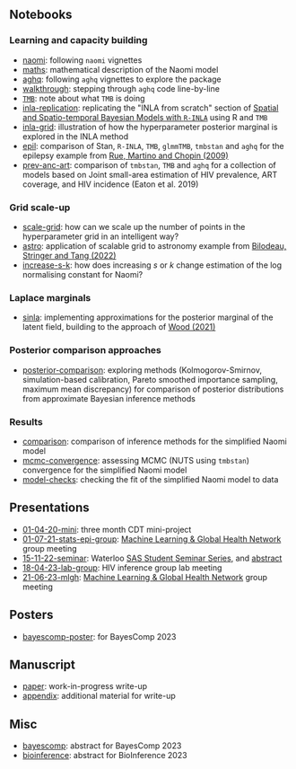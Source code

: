 ## Notebooks

### Learning and capacity building

* [naomi](https://athowes.github.io/elgm-inf/naomi.html): following `naomi` vignettes
* [maths](https://athowes.github.io/elgm-inf/maths.html): mathematical description of the Naomi model
* [aghq](https://athowes.github.io/elgm-inf/aghq.html): following `aghq` vignettes to explore the package
* [walkthrough](https://athowes.github.io/elgm-inf/walkthrough.html): stepping through `aghq` code line-by-line
* [`TMB`](https://athowes.github.io/elgm-inf/tmb.pdf): note about what `TMB` is doing
* [inla-replication](https://athowes.github.io/elgm-inf/inla-replication.html): replicating the "INLA from scratch" section of [Spatial and Spatio-temporal Bayesian Models with `R-INLA`](https://onlinelibrary.wiley.com/doi/book/10.1002/9781118950203) using R and `TMB`
* [inla-grid](https://athowes.github.io/elgm-inf/inla-grid.html): illustration of how the hyperparameter posterior marginal is explored in the INLA method
* [epil](https://athowes.github.io/elgm-inf/epil.html): comparison of Stan, `R-INLA`, `TMB`, `glmmTMB`, `tmbstan` and `aghq` for the epilepsy example from [Rue, Martino and Chopin (2009)](https://rss.onlinelibrary.wiley.com/doi/10.1111/j.1467-9868.2008.00700.x)
* [prev-anc-art](https://athowes.github.io/elgm-inf/prev-anc-art.html): comparison of `tmbstan`, `TMB` and `aghq` for a collection of models based on Joint small-area estimation of HIV prevalence, ART coverage, and HIV incidence (Eaton et al. 2019)

### Grid scale-up

* [scale-grid](https://athowes.github.io/elgm-inf/scale-grid.html): how can we scale up the number of points in the hyperparameter grid in an intelligent way?
* [astro](https://athowes.github.io/elgm-inf/astro.html): application of scalable grid to astronomy example from [Bilodeau, Stringer and Tang (2022)](https://www.tandfonline.com/doi/full/10.1080/01621459.2022.2141635)
* [increase-s-k](https://athowes.github.io/elgm-inf/increase-s-k.html): how does increasing $s$ or $k$ change estimation of the log normalising constant for Naomi?

### Laplace marginals

* [sinla](https://athowes.github.io/elgm-inf/sinla.html): implementing approximations for the posterior marginal of the latent field, building to the approach of [Wood (2021)](https://academic.oup.com/biomet/article/107/1/223/5572662)

### Posterior comparison approaches

* [posterior-comparison](https://athowes.github.io/elgm-inf/posterior-comparison.html): exploring methods (Kolmogorov-Smirnov, simulation-based calibration, Pareto smoothed importance sampling, maximum mean discrepancy) for comparison of posterior distributions from approximate Bayesian inference methods

### Results

* [comparison](https://athowes.github.io/elgm-inf/comparison.html): comparison of inference methods for the simplified Naomi model
* [mcmc-convergence](https://athowes.github.io/elgm-inf/mcmc-convergence.html): assessing MCMC (NUTS using `tmbstan`) convergence for the simplified Naomi model
* [model-checks](https://athowes.github.io/elgm-inf/model-checks.html): checking the fit of the simplified Naomi model to data

<!--

## Experiments

| `TMB` template      | Sample size parameter | Results  |
|:--------------------|:----- |:-----------|
| `model1.cpp`        | 1     | [Plots](https://athowes.github.io/elgm-inf/model1-plots-m1.pdf) |
| `model1.cpp`        | 10    | [Plots](https://athowes.github.io/elgm-inf/model1-plots-m10.pdf) |
| `model1.cpp`        | 100   | [Plots](https://athowes.github.io/elgm-inf/model1-plots-m100.pdf) |
| `model1.cpp`        | 250   | [Plots](https://athowes.github.io/elgm-inf/model1-plots-m250.pdf) |
| `model1_icar.cpp`   | 1     | [Plots](https://athowes.github.io/elgm-inf/model1-icar-plots-m1.pdf) |
| `model1_icar.cpp`   | 10    | [Plots](https://athowes.github.io/elgm-inf/model1-icar-plots-m10.pdf) |
| `model1_icar.cpp`   | 100   | [Plots](https://athowes.github.io/elgm-inf/model1-icar-plots-m100.pdf) |
| `model1_icar.cpp`   | 250   | [Plots](https://athowes.github.io/elgm-inf/model1-icar-plots-m250.pdf) |

-->

## Presentations

* [01-04-20-mini](https://athowes.github.io/elgm-inf/01-04-20-mini.pdf): three month CDT mini-project
* [01-07-21-stats-epi-group](https://athowes.github.io/elgm-inf/01-07-21-stats-epi-group.pdf): [Machine Learning & Global Health Network](https://mlgh.net/) group meeting
* [15-11-22-seminar](https://athowes.github.io/elgm-inf/15-11-22-seminar.pdf): Waterloo [SAS Student Seminar Series](https://uwaterloo.ca/statistics-and-actuarial-science/student-seminar-series), and [abstract](https://athowes.github.io/elgm-inf/seminar.html)
* [18-04-23-lab-group](https://athowes.github.io/elgm-inf/18-04-23-lab-group.pdf): HIV inference group lab meeting
* [21-06-23-mlgh](https://athowes.github.io/elgm-inf/21-06-23-mlgh.pdf): [Machine Learning & Global Health Network](https://mlgh.net/) group meeting

## Posters

* [bayescomp-poster](https://athowes.github.io/elgm-inf/bayescomp-poster.pdf): for BayesComp 2023

## Manuscript

* [paper](https://athowes.github.io/elgm-inf/paper.pdf): work-in-progress write-up
* [appendix](https://athowes.github.io/elgm-inf/appendix.pdf): additional material for write-up

## Misc

* [bayescomp](https://athowes.github.io/elgm-inf/bayescomp.html): abstract for BayesComp 2023
* [bioinference](https://athowes.github.io/elgm-inf/bioinference.html): abstract for BioInference 2023
